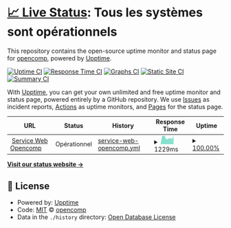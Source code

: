# [📈 Live Status](https://Opencomp.github.io/status): <!--live status--> **Tous les systèmes sont opérationnels**

This repository contains the open-source uptime monitor and status page for [opencomp](https://opencomp.fr), powered by [Upptime](https://github.com/upptime/upptime).

[![Uptime CI](https://github.com/Opencomp/status/workflows/Uptime%20CI/badge.svg)](https://github.com/upptime/upptime/actions?query=workflow%3A%22Uptime+CI%22)
[![Response Time CI](https://github.com/Opencomp/status/workflows/Response%20Time%20CI/badge.svg)](https://github.com/upptime/upptime/actions?query=workflow%3A%22Response+Time+CI%22)
[![Graphs CI](https://github.com/Opencomp/status/workflows/Graphs%20CI/badge.svg)](https://github.com/upptime/upptime/actions?query=workflow%3A%22Graphs+CI%22)
[![Static Site CI](https://github.com/Opencomp/status/workflows/Static%20Site%20CI/badge.svg)](https://github.com/upptime/upptime/actions?query=workflow%3A%22Static+Site+CI%22)
[![Summary CI](https://github.com/Opencomp/status/workflows/Summary%20CI/badge.svg)](https://github.com/upptime/upptime/actions?query=workflow%3A%22Summary+CI%22)

With [Upptime](https://upptime.js.org), you can get your own unlimited and free uptime monitor and status page, powered entirely by a GitHub repository. We use [Issues](https://github.com/Opencomp/status/issues) as incident reports, [Actions](https://github.com/Opencomp/status/actions) as uptime monitors, and [Pages](https://Opencomp.github.io/status) for the status page.

<!--start: status pages-->
<!-- This summary is generated by Upptime (https://github.com/upptime/upptime) -->
<!-- Do not edit this manually, your changes will be overwritten -->
<!-- prettier-ignore -->
| URL | Status | History | Response Time | Uptime |
| --- | ------ | ------- | ------------- | ------ |
| <img alt="" src="https://favicons.githubusercontent.com/my.opencomp.fr" height="13"> [Service Web Opencomp](https://my.opencomp.fr) | Opérationnel | [service-web-opencomp.yml](https://github.com/Opencomp/status/commits/HEAD/history/service-web-opencomp.yml) | <details><summary><img alt="Response time graph" src="./graphs/service-web-opencomp/response-time-week.png" height="20"> 1229ms</summary><br><a href="https://Opencomp.github.io/status/history/service-web-opencomp"><img alt="Response time 1455" src="https://img.shields.io/endpoint?url=https%3A%2F%2Fraw.githubusercontent.com%2FOpencomp%2Fstatus%2FHEAD%2Fapi%2Fservice-web-opencomp%2Fresponse-time.json"></a><br><a href="https://Opencomp.github.io/status/history/service-web-opencomp"><img alt="24-hour response time 1496" src="https://img.shields.io/endpoint?url=https%3A%2F%2Fraw.githubusercontent.com%2FOpencomp%2Fstatus%2FHEAD%2Fapi%2Fservice-web-opencomp%2Fresponse-time-day.json"></a><br><a href="https://Opencomp.github.io/status/history/service-web-opencomp"><img alt="7-day response time 1229" src="https://img.shields.io/endpoint?url=https%3A%2F%2Fraw.githubusercontent.com%2FOpencomp%2Fstatus%2FHEAD%2Fapi%2Fservice-web-opencomp%2Fresponse-time-week.json"></a><br><a href="https://Opencomp.github.io/status/history/service-web-opencomp"><img alt="30-day response time 1716" src="https://img.shields.io/endpoint?url=https%3A%2F%2Fraw.githubusercontent.com%2FOpencomp%2Fstatus%2FHEAD%2Fapi%2Fservice-web-opencomp%2Fresponse-time-month.json"></a><br><a href="https://Opencomp.github.io/status/history/service-web-opencomp"><img alt="1-year response time 1455" src="https://img.shields.io/endpoint?url=https%3A%2F%2Fraw.githubusercontent.com%2FOpencomp%2Fstatus%2FHEAD%2Fapi%2Fservice-web-opencomp%2Fresponse-time-year.json"></a></details> | <details><summary><a href="https://Opencomp.github.io/status/history/service-web-opencomp">100.00%</a></summary><a href="https://Opencomp.github.io/status/history/service-web-opencomp"><img alt="All-time uptime 100.00%" src="https://img.shields.io/endpoint?url=https%3A%2F%2Fraw.githubusercontent.com%2FOpencomp%2Fstatus%2FHEAD%2Fapi%2Fservice-web-opencomp%2Fuptime.json"></a><br><a href="https://Opencomp.github.io/status/history/service-web-opencomp"><img alt="24-hour uptime 100.00%" src="https://img.shields.io/endpoint?url=https%3A%2F%2Fraw.githubusercontent.com%2FOpencomp%2Fstatus%2FHEAD%2Fapi%2Fservice-web-opencomp%2Fuptime-day.json"></a><br><a href="https://Opencomp.github.io/status/history/service-web-opencomp"><img alt="7-day uptime 100.00%" src="https://img.shields.io/endpoint?url=https%3A%2F%2Fraw.githubusercontent.com%2FOpencomp%2Fstatus%2FHEAD%2Fapi%2Fservice-web-opencomp%2Fuptime-week.json"></a><br><a href="https://Opencomp.github.io/status/history/service-web-opencomp"><img alt="30-day uptime 100.00%" src="https://img.shields.io/endpoint?url=https%3A%2F%2Fraw.githubusercontent.com%2FOpencomp%2Fstatus%2FHEAD%2Fapi%2Fservice-web-opencomp%2Fuptime-month.json"></a><br><a href="https://Opencomp.github.io/status/history/service-web-opencomp"><img alt="1-year uptime 100.00%" src="https://img.shields.io/endpoint?url=https%3A%2F%2Fraw.githubusercontent.com%2FOpencomp%2Fstatus%2FHEAD%2Fapi%2Fservice-web-opencomp%2Fuptime-year.json"></a></details>

<!--end: status pages-->

[**Visit our status website →**](https://Opencomp.github.io/status)

## 📄 License

- Powered by: [Upptime](https://github.com/upptime/upptime)
- Code: [MIT](./LICENSE) © [opencomp](https://opencomp.fr)
- Data in the `./history` directory: [Open Database License](https://opendatacommons.org/licenses/odbl/1-0/)
